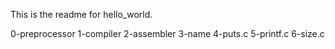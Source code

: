 This is the readme for hello_world.

0-preprocessor
1-compiler
2-assembler
3-name
4-puts.c
5-printf.c
6-size.c
